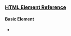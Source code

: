 ### [HTML Element Reference](https://developer.mozilla.org/en-US/docs/Web/HTML/Element)

#### Basic Element

* [<html>](https://developer.mozilla.org/en-US/docs/Web/HTML/Element/html)
